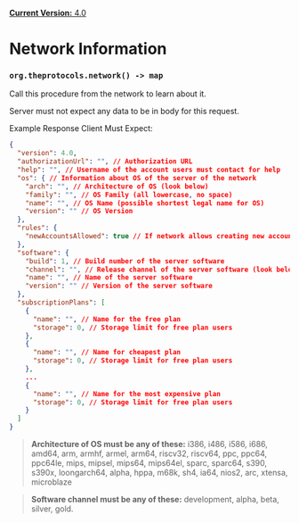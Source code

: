 [**Current Version:** 4.0](README.md)

# Network Information

### `org.theprotocols.network() -> map`

Call this procedure from the network to learn about it.

Server must not expect any data to be in body for this request.

Example Response Client Must Expect:

```json
{
  "version": 4.0,
  "authorizationUrl": "", // Authorization URL
  "help": "", // Username of the account users must contact for help
  "os": { // Information about OS of the server of the network
    "arch": "", // Architecture of OS (look below)
    "family": "", // OS Family (all lowercase, no space)
    "name": "", // OS Name (possible shortest legal name for OS)
    "version": "" // OS Version
  },
  "rules": {
    "newAccountsAllowed": true // If network allows creating new accounts
  },
  "software": {
    "build": 1, // Build number of the server software
    "channel": "", // Release channel of the server software (look below)
    "name": "", // Name of the server software
    "version": "" // Version of the server software
  },
  "subscriptionPlans": [
    {
      "name": "", // Name for the free plan
      "storage": 0, // Storage limit for free plan users
    },
    {
      "name": "", // Name for cheapest plan
      "storage": 0, // Storage limit for free plan users
    },
    ...
    {
      "name": "", // Name for the most expensive plan
      "storage": 0, // Storage limit for free plan users
    }
  ]
}
```

> **Architecture of OS must be any of these:** i386, i486, i586, i686, amd64, arm, armhf, armel, arm64, riscv32, riscv64, ppc, ppc64, ppc64le, mips, mipsel, mips64, mips64el, sparc, sparc64, s390, s390x, loongarch64, alpha, hppa, m68k, sh4, ia64, nios2, arc, xtensa, microblaze

> **Software channel must be any of these:** development, alpha, beta, silver, gold.
